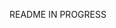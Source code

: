 README IN PROGRESS
<!--# <img src="https://avatars.githubusercontent.com/u/93868542?v=4" alt="logo" width="30" height="30"/> BeyondTheKeys
- 👋 Hi, I’m @BeyondTheKeys
- 👀 I’m interested in Roblox Development, Web Hosting, and more!
- 🌱 I’m currently learning blender
- 📫 How to reach me ...
-->

<!--[![Github Rating](https://github-readme-stats.vercel.app/api?username=BeyondTheKeys&bg_color=30,020024,00a4ff&title_color=fff&text_color=fff)](https://github.com/BeyondTheKeys)-->
<!--
# Languges I use!
<code><img height="20" src="https://raw.githubusercontent.com/github/explore/80688e429a7d4ef2fca1e82350fe8e3517d3494d/topics/html/html.png"></code>
<code><img height="20" src="https://raw.githubusercontent.com/github/explore/80688e429a7d4ef2fca1e82350fe8e3517d3494d/topics/css/css.png"></code>
<code><img height="20" src="https://raw.githubusercontent.com/github/explore/80688e429a7d4ef2fca1e82350fe8e3517d3494d/topics/javascript/javascript.png"></code>
<code><img height="20" src="https://raw.githubusercontent.com/github/explore/80688e429a7d4ef2fca1e82350fe8e3517d3494d/topics/flutter/flutter.png"></code>
<code><img height="20" src="https://raw.githubusercontent.com/github/explore/80688e429a7d4ef2fca1e82350fe8e3517d3494d/topics/nodejs/nodejs.png"></code>
<code><img height="20" src="https://raw.githubusercontent.com/github/explore/80688e429a7d4ef2fca1e82350fe8e3517d3494d/topics/git/git.png"></code>
<code><img height="20" src="https://raw.githubusercontent.com/github/explore/80688e429a7d4ef2fca1e82350fe8e3517d3494d/topics/lua/lua.png"></code>-->

<!--[![Top Langs](https://github-readme-stats.vercel.app/api/top-langs/?username=BeyondTheKeys&layout=compact&bg_color=30,020024,00a4ff&title_color=fff&text_color=fff)](https://github.com/BeyondTheKeys)-->

<!--# More Stats-->
<!--![snake gif](https://github.com/BeyondTheKeys/BeyondTheKeys/blob/output/github-contribution-grid-snake.gif)-->
<!--![Stats](https://raw.githubusercontent.com/BeyondTheKeys/BeyondTheKeys/11fe6b82e50dcbf91ad9fdceb25cbc8217e481c0/github-metrics.svg)
[![Metrics](https://github.com/BeyondTheKeys/BeyondTheKeys/actions/workflows/main.yml/badge.svg?branch=main)](https://github.com/BeyondTheKeys/BeyondTheKeys/actions/workflows/main.yml)
-->
